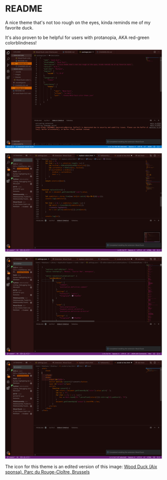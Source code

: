# README

A nice theme that's not too rough on the eyes, kinda reminds me of my favorite duck.

It's also proven to be helpful for users with protanopia, AKA red-green colorblindness!

![screenshot 1](images/screenshot1.png)

![screenshot 2](images/screenshot2.png)

![screenshot 3](images/screenshot3.png)

![screenshot 4](images/screenshot4.png)

The icon for this theme is an edited version of this image: [Wood Duck (Aix sponsa), Parc du Rouge-Cloître, Brussels](https://www.flickr.com/photos/42244964@N03/6985514625)